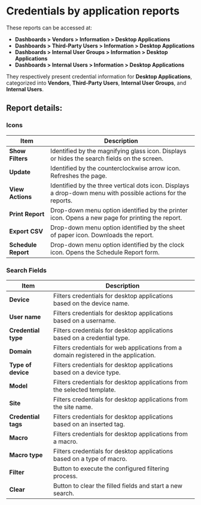 # Credentials by application reports

These reports can be accessed at:

- **Dashboards > Vendors > Information > Desktop Applications**
- **Dashboards > Third-Party Users > Information > Desktop Applications**
- **Dashboards > Internal User Groups > Information > Desktop Applications**
- **Dashboards > Internal Users > Information > Desktop Applications**

They respectively present credential information for **Desktop Applications**, categorized into **Vendors**, **Third-Party Users**, **Internal User Groups**, and **Internal Users**.

## Report details:

### Icons

| Item           | Description                                                         |
| -------------- | ------------------------------------------------------------------- |
| **Show Filters**   | Identified by the magnifying glass icon. Displays or hides the search fields on the screen. |
| **Update**         | Identified by the counterclockwise arrow icon. Refreshes the page.   |
| **View Actions**   | Identified by the three vertical dots icon. Displays a drop-down menu with possible actions for the reports. |
| **Print Report**   | Drop-down menu option identified by the printer icon. Opens a new page for printing the report. |
| **Export CSV**     | Drop-down menu option identified by the sheet of paper icon. Downloads the report. |
| **Schedule Report**| Drop-down menu option identified by the clock icon. Opens the Schedule Report form.

### Search Fields

| Item            | Description                                                         |
| --------------- | ------------------------------------------------------------------- |
| **Device**          | Filters credentials for desktop applications based on the device name. |
| **User name**       | Filters credentials for desktop applications based on a username.   |
| **Credential type** | Filters credentials for desktop applications based on a credential type. |
| **Domain**          | Filters credentials for web applications from a domain registered in the application. |
| **Type of device**  | Filters credentials for desktop applications based on a device type. |
| **Model**           | Filters credentials for desktop applications from the selected template. |
| **Site**            | Filters credentials for desktop applications from the site name.    |
| **Credential tags** | Filters credentials for desktop applications based on an inserted tag. |
| **Macro**           | Filters credentials for desktop applications from a macro.          |
| **Macro type**      | Filters credentials for desktop applications based on a type of macro. |
| **Filter**          | Button to execute the configured filtering process.                  |
| **Clear**           | Button to clear the filled fields and start a new search.            |
